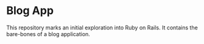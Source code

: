 # Blog App

This repository marks an initial exploration into Ruby on Rails. It contains the bare-bones of a blog application.
